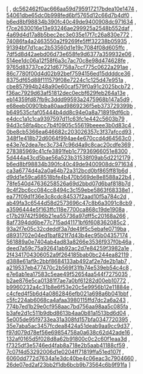 [
, [dc562462f0ac666aa59d795917217bdea10e1474](https://github.com/apache/derby/commit/dc562462f0ac666aa59d795917217bdea10e1474)
, [54061dbe65dc0b998fed6bf5765d12c66d7b4df0](https://github.com/apache/derby/commit/54061dbe65dc0b998fed6bf5765d12c66d7b4df0)
, [b6ed8bf98834b390fc40c49de9400908dc971634](https://github.com/apache/derby/commit/b6ed8bf98834b390fc40c49de9400908dc971634)
, [f7ce2630016e13e93246ae299925a2548b552daf](https://github.com/apache/derby/commit/f7ce2630016e13e93246ae299925a2548b552daf)
, [4a69d4d17a8b5bec2ec3e035e17f7c26a830e772](https://github.com/apache/derby/commit/4a69d4d17a8b5bec2ec3e035e17f7c26a830e772)
, [74086fa4a2463550a2f9269fe5fff32238b05935](https://github.com/apache/derby/commit/74086fa4a2463550a2f9269fe5fff32238b05935)
, [91394bf7d1cac2b53560d1e19c7084f08d605ffc](https://github.com/apache/derby/commit/91394bf7d1cac2b53560d1e19c7084f08d605ffc)
, [7df5d8d42aebd06d73e658fe9d6377a359932e06](https://github.com/apache/derby/commit/7df5d8d42aebd06d73e658fe9d6377a359932e06)
, [514ee1dc06a12f58f6a3c7ac70c8e98d474628fe](https://github.com/apache/derby/commit/514ee1dc06a12f58f6a3c7ac70c8e98d474628fe)
, [9765d83737ce221d67758a7ccf775c0622a291ae](https://github.com/apache/derby/commit/9765d83737ce221d67758a7ccf775c0622a291ae)
, [86c7780f00d4d02b92bef7594156ed15ddddce36](https://github.com/apache/derby/commit/86c7780f00d4d02b92bef7594156ed15ddddce36)
, [8375df65d88f111579f08e7224c1c125d47e951a](https://github.com/apache/derby/commit/8375df65d88f111579f08e7224c1c125d47e951a)
, [cbe857994b248a90e60caf579f0a91c2025bcb72](https://github.com/apache/derby/commit/cbe857994b248a90e60caf579f0a91c2025bcb72)
, [f36ac7929d63af51812dec0ecbf629feb264a13e](https://github.com/apache/derby/commit/f36ac7929d63af51812dec0ecbf629feb264a13e)
, [eb14359fd87fb9c3ddd99593a2475968b147a5d9](https://github.com/apache/derby/commit/eb14359fd87fb9c3ddd99593a2475968b147a5d9)
, [e68eeb00901bba80aad9869236f5eb373729399b](https://github.com/apache/derby/commit/e68eeb00901bba80aad9869236f5eb373729399b)
, [b649535cfaf05444b4dd8c94e0a8a718919df6cb](https://github.com/apache/derby/commit/b649535cfaf05444b4dd8c94e0a8a718919df6cb)
, [e4dcc1a1c1ca9397597d11c63fc1e442c5603b79](https://github.com/apache/derby/commit/e4dcc1a1c1ca9397597d11c63fc1e442c5603b79)
, [94d3c58fa4bcc7b4f0905c55619beeee3b0d83c4](https://github.com/apache/derby/commit/94d3c58fa4bcc7b4f0905c55619beeee3b0d83c4)
, [0be8cb5366ea646682c203026357c3f37afccd93](https://github.com/apache/derby/commit/0be8cb5366ea646682c203026357c3f37afccd93)
, [348f1e418b72d6064f994ae4e670ccd4d64563c0](https://github.com/apache/derby/commit/348f1e418b72d6064f994ae4e670ccd4d64563c0)
, [e43e7e2dea7ec3c7347c96d4a9c8cac20cdfe369](https://github.com/apache/derby/commit/e43e7e2dea7ec3c7347c96d4a9c8cac20cdfe369)
, [278385969c41cfe3891feb1c77936966051e8300](https://github.com/apache/derby/commit/278385969c41cfe3891feb1c77936966051e8300)
, [5d444a43cd5bae56a523b31538f09ab5d2212179](https://github.com/apache/derby/commit/5d444a43cd5bae56a523b31538f09ab5d2212179)
, [b6ed8bf98834b390fc40c49de9400908dc971634](https://github.com/apache/derby/commit/b6ed8bf98834b390fc40c49de9400908dc971634)
, [ca3a6774d4a2a0a64b72a312bcd0bf865ff81b6d](https://github.com/apache/derby/commit/ca3a6774d4a2a0a64b72a312bcd0bf865ff81b6d)
, [d9dd1e59ca68518bfe4b470b569de8e8588a22b4](https://github.com/apache/derby/commit/d9dd1e59ca68518bfe4b470b569de8e8588a22b4)
, [78fe540d47636258526a69d2bbd07d6baf818b7d](https://github.com/apache/derby/commit/78fe540d47636258526a69d2bbd07d6baf818b7d)
, [9c4f2bc6cc084cc8494c3c159ebe5863f68338e1](https://github.com/apache/derby/commit/9c4f2bc6cc084cc8494c3c159ebe5863f68338e1)
, [ea77f09d1f36e3c8cdc84537f2aad10f5a784c2d](https://github.com/apache/derby/commit/ea77f09d1f36e3c8cdc84537f2aad10f5a784c2d)
, [ab49fa3c6544d58d2573696c47c8b6a3091c8cb9](https://github.com/apache/derby/commit/ab49fa3c6544d58d2573696c47c8b6a3091c8cb9)
, [a3596444e5f163ffc118e7700ca868c19de1908a](https://github.com/apache/derby/commit/a3596444e5f163ffc118e7700ca868c19de1908a)
, [c17b29742f596b21ea55736a97dff5c20168a266](https://github.com/apache/derby/commit/c17b29742f596b21ea55736a97dff5c20168a266)
, [8af7394dd6be77c715ad41171bf6f608362085c2](https://github.com/apache/derby/commit/8af7394dd6be77c715ad41171bf6f608362085c2)
, [93a2f7e05c32cdeddf3a7de49f5c5ebafe0719ba](https://github.com/apache/derby/commit/93a2f7e05c32cdeddf3a7de49f5c5ebafe0719ba)
, [d8931702e04ed1baf821f7d43b4ec95b04357174](https://github.com/apache/derby/commit/d8931702e04ed1baf821f7d43b4ec95b04357174)
, [561889a0e7404ab4ad83a8266e3536f937f0b46a](https://github.com/apache/derby/commit/561889a0e7404ab4ad83a8266e3536f937f0b46a)
, [deed7a59c75a92641ab92ac2d7e84259f3982a1e](https://github.com/apache/derby/commit/deed7a59c75a92641ab92ac2d7e84259f3982a1e)
, [2f4341704306052a9f264185bab0bc244ea82119](https://github.com/apache/derby/commit/2f4341704306052a9f264185bab0bc244ea82119)
, [d388e61af9c2bbf8684133ab492af2e7de2b1ab7](https://github.com/apache/derby/commit/d388e61af9c2bbf8684133ab492af2e7de2b1ab7)
, [a219537eb477470c2b569f31fb74e539eb54c4c8](https://github.com/apache/derby/commit/a219537eb477470c2b569f31fb74e539eb54c4c8)
, [e7e6ab1ea17583c5eae49f52654aa544f7275035](https://github.com/apache/derby/commit/e7e6ab1ea17583c5eae49f52654aa544f7275035)
, [b2ae876e5ca01381f7ae7a0bf61282d00eb10772](https://github.com/apache/derby/commit/b2ae876e5ca01381f7ae7a0bf61282d00eb10772)
, [b9960232a4c31b8e6f53e20c5e9956b12e11884e](https://github.com/apache/derby/commit/b9960232a4c31b8e6f53e20c5e9956b12e11884e)
, [c4cfed4f5b6d4a0862846efb021a698a6b041bbf](https://github.com/apache/derby/commit/c4cfed4f5b6d4a0862846efb021a698a6b041bbf)
, [c5fc224ab6068ca4afaa3980115ffd7dc2a6a243](https://github.com/apache/derby/commit/c5fc224ab6068ca4afaa3980115ffd7dc2a6a243)
, [774b7ed1b29e0cf958aac7bd756aa98aa5c085fa](https://github.com/apache/derby/commit/774b7ed1b29e0cf958aac7bd756aa98aa5c085fa)
, [b3afe2d1c511b9dbd8613b4aa0b81a1513bd6d04](https://github.com/apache/derby/commit/b3afe2d1c511b9dbd8613b4aa0b81a1513bd6d04)
, [5e005de95f9733ea31a308fd157bfa0347720395](https://github.com/apache/derby/commit/5e005de95f9733ea31a308fd157bfa0347720395)
, [35e7aba5ac3457fcdea8424a51deab9aa9cc9d37](https://github.com/apache/derby/commit/35e7aba5ac3457fcdea8424a51deab9aa9cc9d37)
, [f97d079d78ef56e69854758a0a638c62d42ade16](https://github.com/apache/derby/commit/f97d079d78ef56e69854758a0a638c62d42ade16)
, [132af0165d5f028d8a62b91800c0c2c60f1eaa3d](https://github.com/apache/derby/commit/132af0165d5f028d8a62b91800c0c2c60f1eaa3d)
, [f7325df3e5746ed4fab8a718e2b5aab41188cf59](https://github.com/apache/derby/commit/f7325df3e5746ed4fab8a718e2b5aab41188cf59)
, [7c07f4d53292006d1e0204ff71819ffa51ed107f](https://github.com/apache/derby/commit/7c07f4d53292006d1e0204ff71819ffa51ed107f)
, [6060dd772d7634a1e3dc40be4c06eac3c7904660](https://github.com/apache/derby/commit/6060dd772d7634a1e3dc40be4c06eac3c7904660)
, [26de07ed2af23bb2f1db6bcb9b73564c6b9f91fa](https://github.com/apache/derby/commit/26de07ed2af23bb2f1db6bcb9b73564c6b9f91fa)
]